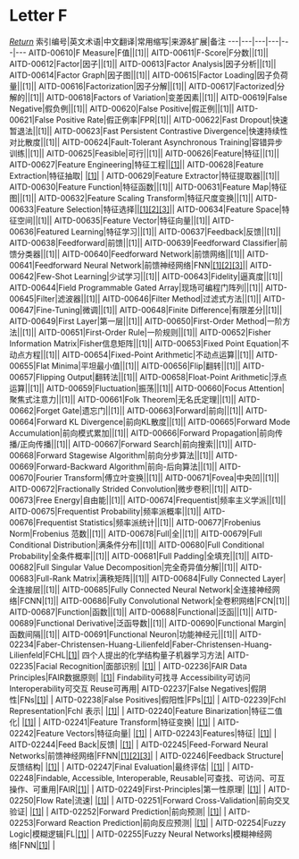 # Letter F
[*Return*](https://github.com/SyncedAI00/Artificial-Intelligence-Terminology/blob/master/README.md)
索引编号|英文术语|中文翻译|常用缩写|来源&扩展|备注
---|---|---|---|---|---
AITD-00610|F Measure|F值||[1]||
AITD-00611|F-Score|F分数||[1]||
AITD-00612|Factor|因子||[1]||
AITD-00613|Factor Analysis|因子分析||[1]||
AITD-00614|Factor Graph|因子图||[1]||
AITD-00615|Factor Loading|因子负荷量||[1]||
AITD-00616|Factorization|因子分解||[1]||
AITD-00617|Factorized|分解的||[1]||
AITD-00618|Factors of Variation|变差因素||[1]||
AITD-00619|False Negative|假负例||[1]||
AITD-00620|False Positive|假正例||[1]||
AITD-00621|False Positive Rate|假正例率|FPR|[1]||
AITD-00622|Fast Dropout|快速暂退法||[1]||
AITD-00623|Fast Persistent Contrastive Divergence|快速持续性对比散度||[1]||
AITD-00624|Fault-Tolerant Asynchronous Training|容错异步训练||[1]||
AITD-00625|Feasible|可行||[1]||
AITD-00626|Feature|特征||[1]||
AITD-00627|Feature Engineering|特征工程||[[1]](https://pubs.rsc.org/en/content/chapter/bk9781788017893-00136/978-1-78801-789-3)||
AITD-00628|Feature Extraction|特征抽取| |[[1]](https://pubs.rsc.org/en/content/chapter/bk9781788017893-00037/978-1-78801-789-3)| |
AITD-00629|Feature Extractor|特征提取器||[1]||
AITD-00630|Feature Function|特征函数||[1]||
AITD-00631|Feature Map|特征图||[1]||
AITD-00632|Feature Scaling Transform|特征尺度变换||[1]||
AITD-00633|Feature Selection|特征选择||[[1]](https://pubs.rsc.org/en/content/chapter/bk9781788017893-00037/978-1-78801-789-3)[[2]](https://pubs.rsc.org/en/content/chapter/bk9781788017893-00136/978-1-78801-789-3)[[3]](https://pubs.rsc.org/en/content/chapter/bk9781788017893-00206/978-1-83916-023-3)||
AITD-00634|Feature Space|特征空间||[1]||
AITD-00635|Feature Vector|特征向量||[1]||
AITD-00636|Featured Learning|特征学习||[1]||
AITD-00637|Feedback|反馈||[1]||
AITD-00638|Feedforward|前馈||[1]||
AITD-00639|Feedforward Classifier|前馈分类器||[1]||
AITD-00640|Feedforward Network|前馈网络||[1]||
AITD-00641|Feedforward Neural Network|前馈神经网络|FNN|[[1]](https://www.jiqizhixin.com/articles/2017-09-07-9)[[2]](https://pubs.rsc.org/en/content/chapter/bk9781788017893-00424/978-1-78801-789-3)[[3]](https://pubs.rsc.org/en/content/chapter/bk9781788017893-00227/978-1-78801-789-3)||
AITD-00642|Few-Shot Learning|少试学习||[1]||
AITD-00643|Fidelity|逼真度||[1]||
AITD-00644|Field Programmable Gated Array|现场可编程门阵列||[1]||
AITD-00645|Filter|滤波器||[1]||
AITD-00646|Filter Method|过滤式方法||[1]||
AITD-00647|Fine-Tuning|微调||[1]||
AITD-00648|Finite Difference|有限差分||[1]||
AITD-00649|First Layer|第一层||[1]||
AITD-00650|First-Order Method|一阶方法||[1]||
AITD-00651|First-Order Rule|一阶规则||[1]||
AITD-00652|Fisher Information Matrix|Fisher信息矩阵||[1]||
AITD-00653|Fixed Point Equation|不动点方程||[1]||
AITD-00654|Fixed-Point Arithmetic|不动点运算||[1]||
AITD-00655|Flat Minima|平坦最小值||[1]||
AITD-00656|Flip|翻转||[1]||
AITD-00657|Flipping Output|翻转法||[1]||
AITD-00658|Float-Point Arithmetic|浮点运算||[1]||
AITD-00659|Fluctuation|振荡||[1]||
AITD-00660|Focus Attention|聚焦式注意力||[1]||
AITD-00661|Folk Theorem|无名氏定理||[1]||
AITD-00662|Forget Gate|遗忘门||[1]||
AITD-00663|Forward|前向||[1]||
AITD-00664|Forward KL Divergence|前向KL散度||[1]||
AITD-00665|Forward Mode Accumulation|前向模式累加||[1]||
AITD-00666|Forward Propagation|前向传播/正向传播||[1]||
AITD-00667|Forward Search|前向搜索||[1]||
AITD-00668|Forward Stagewise Algorithm|前向分步算法||[1]||
AITD-00669|Forward-Backward Algorithm|前向-后向算法||[1]||
AITD-00670|Fourier Transform|傅立叶变换||[1]||
AITD-00671|Fovea|中央凹||[1]||
AITD-00672|Fractionally Strided Convolution|微步卷积||[1]||
AITD-00673|Free Energy|自由能||[1]||
AITD-00674|Frequentist|频率主义学派||[1]||
AITD-00675|Frequentist Probability|频率派概率||[1]||
AITD-00676|Frequentist Statistics|频率派统计||[1]||
AITD-00677|Frobenius Norm|Frobenius 范数||[1]||
AITD-00678|Full|全||[1]||
AITD-00679|Full Conditional Distribution|满条件分布||[1]||
AITD-00680|Full Conditional Probability|全条件概率||[1]||
AITD-00681|Full Padding|全填充||[1]||
AITD-00682|Full Singular Value Decomposition|完全奇异值分解||[1]||
AITD-00683|Full-Rank Matrix|满秩矩阵||[1]||
AITD-00684|Fully Connected Layer|全连接层||[1]||
AITD-00685|Fully Connected Neural Network|全连接神经网络|FCNN|[1]||
AITD-00686|Fully Convolutional Network|全卷积网络|FCN|[1]||
AITD-00687|Function|函数||[1]||
AITD-00688|Functional|泛函||[1]||
AITD-00689|Functional Derivative|泛函导数||[1]||
AITD-00690|Functional Margin|函数间隔||[1]||
AITD-00691|Functional Neuron|功能神经元||[1]||
AITD-02234|Faber-Christensen-Huang-Lilienfeld|Faber-Christensen-Huang-Lilienfeld|FCHL|[[1]](https://pubs.rsc.org/en/content/chapter/bk9781788017893-00076/978-1-78801-789-3)| 四个人提出的化学结构量子机器学习方法|
AITD-02235|Facial Recognition|面部识别| |[[1]](https://pubs.rsc.org/en/content/chapter/bk9781788017893-00001/978-1-78801-789-3)| |
AITD-02236|FAIR Data Principles|FAIR数据原则| |[[1]](https://pubs.rsc.org/en/content/chapter/bk9781788017893-00136/978-1-78801-789-3)| Findability可找寻 Accessibility可访问 Interoperability可交互 Reuse可再用|
AITD-02237|False Negatives|假阴性|FNs|[[1]](https://pubs.rsc.org/en/content/chapter/bk9781788017893-00016/978-1-78801-789-3)| |
AITD-02238|False Positives|假阳性|FPs|[[1]](https://pubs.rsc.org/en/content/chapter/bk9781788017893-00016/978-1-78801-789-3)| |
AITD-02239|Fchl Representation|Fchl 表示| |[[1]](https://pubs.rsc.org/en/content/chapter/bk9781788017893-00076/978-1-78801-789-3)| |
AITD-02240|Feature Binarization|特征二值化| |[[1]](https://pubs.rsc.org/en/content/chapter/bk9781788017893-00311/978-1-78801-789-3)| |
AITD-02241|Feature Transform|特征变换| |[[1]](https://pubs.rsc.org/en/content/chapter/bk9781788017893-00136/978-1-78801-789-3)| |
AITD-02242|Feature Vectors|特征向量| |[[1]](https://pubs.rsc.org/en/content/chapter/bk9781788017893-00372/978-1-78801-789-3)| |
AITD-02243|Features|特征| |[[1]](https://pubs.rsc.org/en/content/chapter/bk9781788017893-00109/978-1-78801-789-3)| |
AITD-02244|Feed Back|反馈| |[[1]](https://pubs.rsc.org/en/content/chapter/bk9781788017893-00037/978-1-78801-789-3)| |
AITD-02245|Feed-Forward Neural Networks|前馈神经网络|FFNN|[[1]](https://pubs.rsc.org/en/content/chapter/bk9781788017893-00227/978-1-78801-789-3)[[2]](https://pubs.rsc.org/en/content/chapter/bk9781788017893-00488/978-1-78801-789-3)[[3]](https://pubs.rsc.org/en/content/chapter/bk9781788017893-00340/978-1-78801-789-3)| |
AITD-02246|Feedback Structure|反馈结构| |[[1]](https://pubs.rsc.org/en/content/chapter/bk9781788017893-00109/978-1-78801-789-3)| |
AITD-02247|Final Evaluation|最终评估| |[[1]](https://www.nature.com/articles/s41557-021-00716-z)| |
AITD-02248|Findable, Accessible, Interoperable, Reusable|可查找、可访问、可互操作、可重用|FAIR|[[1]](https://www.nature.com/articles/s41557-021-00716-z)| |
AITD-02249|First-Principles|第一性原理| |[[1]](https://www.nature.com/articles/s41557-021-00716-z)| |
AITD-02250|Flow Rate|流速| |[[1]](https://pubs.rsc.org/en/content/chapter/bk9781788017893-00136/978-1-78801-789-3)| |
AITD-02251|Forward Cross-Validation|前向交叉验证| |[[1]](https://www.nature.com/articles/s41557-021-00716-z)| |
AITD-02252|Forward Prediction|前向预测| |[[1]](https://pubs.rsc.org/en/content/chapter/bk9781788017893-00136/978-1-78801-789-3)| |
AITD-02253|Forward Reaction Prediction|前向反应预测| |[[1]](https://pubs.rsc.org/en/content/chapter/bk9781788017893-00169/978-1-78801-789-3)| |
AITD-02254|Fuzzy Logic|模糊逻辑|FL|[[1]](https://pubs.rsc.org/en/content/chapter/bk9781788017893-00340/978-1-78801-789-3)| |
AITD-02255|Fuzzy Neural Networks|模糊神经网络|FNN|[[1]](https://pubs.rsc.org/en/content/chapter/bk9781788017893-00311/978-1-78801-789-3)| |

